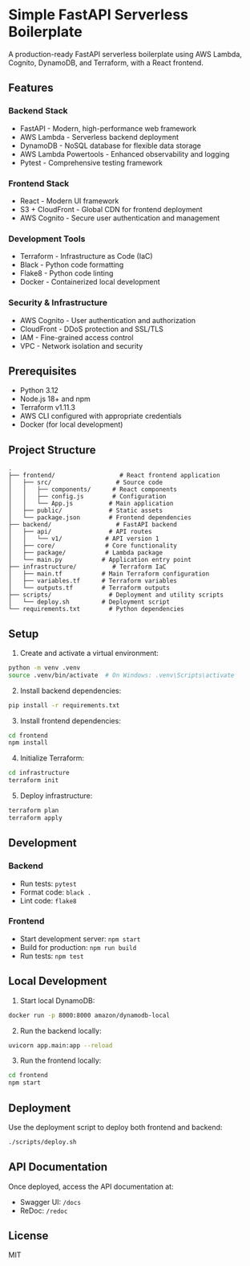 # Simple FastAPI Serverless Boilerplate

A production-ready FastAPI serverless boilerplate using AWS Lambda, Cognito, DynamoDB, and Terraform, with a React frontend.

## Features

### Backend Stack
- FastAPI - Modern, high-performance web framework
- AWS Lambda - Serverless backend deployment
- DynamoDB - NoSQL database for flexible data storage
- AWS Lambda Powertools - Enhanced observability and logging
- Pytest - Comprehensive testing framework

### Frontend Stack
- React - Modern UI framework
- S3 + CloudFront - Global CDN for frontend deployment
- AWS Cognito - Secure user authentication and management

### Development Tools
- Terraform - Infrastructure as Code (IaC)
- Black - Python code formatting
- Flake8 - Python code linting
- Docker - Containerized local development

### Security & Infrastructure
- AWS Cognito - User authentication and authorization
- CloudFront - DDoS protection and SSL/TLS
- IAM - Fine-grained access control
- VPC - Network isolation and security

## Prerequisites

- Python 3.12
- Node.js 18+ and npm
- Terraform v1.11.3
- AWS CLI configured with appropriate credentials
- Docker (for local development)

## Project Structure

```
.
├── frontend/                  # React frontend application
│   ├── src/                  # Source code
│   │   ├── components/      # React components
│   │   ├── config.js        # Configuration
│   │   └── App.js          # Main application
│   ├── public/             # Static assets
│   └── package.json        # Frontend dependencies
├── backend/                  # FastAPI backend
│   ├── api/                # API routes
│   │   └── v1/            # API version 1
│   ├── core/              # Core functionality
│   ├── package/           # Lambda package
│   └── main.py           # Application entry point
├── infrastructure/          # Terraform IaC
│   ├── main.tf           # Main Terraform configuration
│   ├── variables.tf      # Terraform variables
│   └── outputs.tf        # Terraform outputs
├── scripts/                # Deployment and utility scripts
│   └── deploy.sh         # Deployment script
└── requirements.txt        # Python dependencies
```

## Setup

1. Create and activate a virtual environment:
```bash
python -m venv .venv
source .venv/bin/activate  # On Windows: .venv\Scripts\activate
```

2. Install backend dependencies:
```bash
pip install -r requirements.txt
```

3. Install frontend dependencies:
```bash
cd frontend
npm install
```

4. Initialize Terraform:
```bash
cd infrastructure
terraform init
```

5. Deploy infrastructure:
```bash
terraform plan
terraform apply
```

## Development

### Backend
- Run tests: `pytest`
- Format code: `black .`
- Lint code: `flake8`

### Frontend
- Start development server: `npm start`
- Build for production: `npm run build`
- Run tests: `npm test`

## Local Development

1. Start local DynamoDB:
```bash
docker run -p 8000:8000 amazon/dynamodb-local
```

2. Run the backend locally:
```bash
uvicorn app.main:app --reload
```

3. Run the frontend locally:
```bash
cd frontend
npm start
```

## Deployment

Use the deployment script to deploy both frontend and backend:
```bash
./scripts/deploy.sh
```

## API Documentation

Once deployed, access the API documentation at:
- Swagger UI: `/docs`
- ReDoc: `/redoc`

## License

MIT 